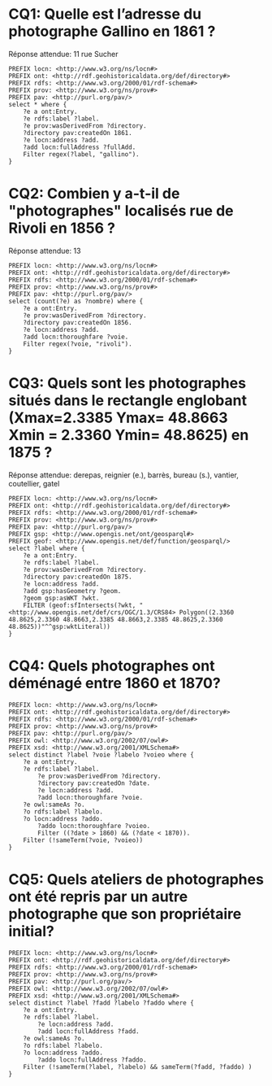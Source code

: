 # CQ1: Quelle est l’adresse du photographe Gallino en 1861 ?

Réponse attendue: 11 rue Sucher
```
PREFIX locn: <http://www.w3.org/ns/locn#>
PREFIX ont: <http://rdf.geohistoricaldata.org/def/directory#>
PREFIX rdfs: <http://www.w3.org/2000/01/rdf-schema#>
PREFIX prov: <http://www.w3.org/ns/prov#>
PREFIX pav: <http://purl.org/pav/>
select * where { 
    ?e a ont:Entry.
    ?e rdfs:label ?label.
    ?e prov:wasDerivedFrom ?directory.
    ?directory pav:createdOn 1861. 
    ?e locn:address ?add.
    ?add locn:fullAddress ?fullAdd.
    Filter regex(?label, "gallino").
}
```
# CQ2: Combien y a-t-il de "photographes" localisés rue de Rivoli en 1856 ? 
Réponse attendue: 13
```
PREFIX locn: <http://www.w3.org/ns/locn#>
PREFIX ont: <http://rdf.geohistoricaldata.org/def/directory#>
PREFIX rdfs: <http://www.w3.org/2000/01/rdf-schema#>
PREFIX prov: <http://www.w3.org/ns/prov#>
PREFIX pav: <http://purl.org/pav/>
select (count(?e) as ?nombre) where { 
    ?e a ont:Entry.
    ?e prov:wasDerivedFrom ?directory.
    ?directory pav:createdOn 1856. 
    ?e locn:address ?add.
    ?add locn:thoroughfare ?voie.
    Filter regex(?voie, "rivoli").
}
```
# CQ3: Quels sont les photographes situés dans le rectangle englobant (Xmax=2.3385 Ymax= 48.8663 Xmin = 2.3360 Ymin= 48.8625) en 1875 ? 

Réponse attendue: derepas, reignier (e.), barrès, bureau (s.), vantier, coutellier, gatel
```
PREFIX locn: <http://www.w3.org/ns/locn#>
PREFIX ont: <http://rdf.geohistoricaldata.org/def/directory#>
PREFIX rdfs: <http://www.w3.org/2000/01/rdf-schema#>
PREFIX prov: <http://www.w3.org/ns/prov#>
PREFIX pav: <http://purl.org/pav/>
PREFIX gsp: <http://www.opengis.net/ont/geosparql#>
PREFIX geof: <http://www.opengis.net/def/function/geosparql/>
select ?label where { 
    ?e a ont:Entry.
    ?e rdfs:label ?label.
    ?e prov:wasDerivedFrom ?directory.
    ?directory pav:createdOn 1875. 
    ?e locn:address ?add.
    ?add gsp:hasGeometry ?geom.
    ?geom gsp:asWKT ?wkt.
    FILTER (geof:sfIntersects(?wkt, "<http://www.opengis.net/def/crs/OGC/1.3/CRS84> Polygon((2.3360 48.8625,2.3360 48.8663,2.3385 48.8663,2.3385 48.8625,2.3360 48.8625))"^^gsp:wktLiteral))
}

```

# CQ4: Quels photographes ont déménagé entre 1860 et 1870?

```
PREFIX locn: <http://www.w3.org/ns/locn#>
PREFIX ont: <http://rdf.geohistoricaldata.org/def/directory#>
PREFIX rdfs: <http://www.w3.org/2000/01/rdf-schema#>
PREFIX prov: <http://www.w3.org/ns/prov#>
PREFIX pav: <http://purl.org/pav/>
PREFIX owl: <http://www.w3.org/2002/07/owl#>
PREFIX xsd: <http://www.w3.org/2001/XMLSchema#>
select distinct ?label ?voie ?labelo ?voieo where { 
	?e a ont:Entry.
	?e rdfs:label ?label.
    	?e prov:wasDerivedFrom ?directory.
    	?directory pav:createdOn ?date. 
    	?e locn:address ?add.
    	?add locn:thoroughfare ?voie.
	?e owl:sameAs ?o.
	?o rdfs:label ?labelo.
	?o locn:address ?addo.
    	?addo locn:thoroughfare ?voieo.
    	Filter ((?date > 1860) && (?date < 1870)).
 	Filter (!sameTerm(?voie, ?voieo))
}
```

# CQ5: Quels ateliers de photographes ont été repris par un autre photographe que son propriétaire initial?

```
PREFIX locn: <http://www.w3.org/ns/locn#>
PREFIX ont: <http://rdf.geohistoricaldata.org/def/directory#>
PREFIX rdfs: <http://www.w3.org/2000/01/rdf-schema#>
PREFIX prov: <http://www.w3.org/ns/prov#>
PREFIX pav: <http://purl.org/pav/>
PREFIX owl: <http://www.w3.org/2002/07/owl#>
PREFIX xsd: <http://www.w3.org/2001/XMLSchema#>
select distinct ?label ?fadd ?labelo ?faddo where { 
	?e a ont:Entry.
	?e rdfs:label ?label.
        ?e locn:address ?add.
        ?add locn:fullAddress ?fadd.
	?e owl:sameAs ?o.
	?o rdfs:label ?labelo.
	?o locn:address ?addo.
        ?addo locn:fullAddress ?faddo.
 	Filter (!sameTerm(?label, ?labelo) && sameTerm(?fadd, ?faddo) )
}
```

